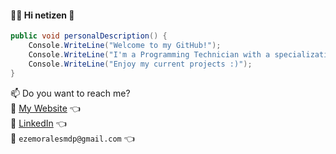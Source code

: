#### :man_technologist: Hi netizen 👋

```csharp
public void personalDescription() {
    Console.WriteLine("Welcome to my GitHub!");
    Console.WriteLine("I'm a Programming Technician with a specialization in .NET technologies.");
    Console.WriteLine("Enjoy my current projects :)");
}
```
📫 Do you want to reach me?  
:link: [My Website](https://www.elsblog.com.ar/) :point_left:  
:link: [LinkedIn](https://www.linkedin.com/in/ezemoralesmdp/) :point_left:  
:email: `ezemoralesmdp@gmail.com` :point_left:   
